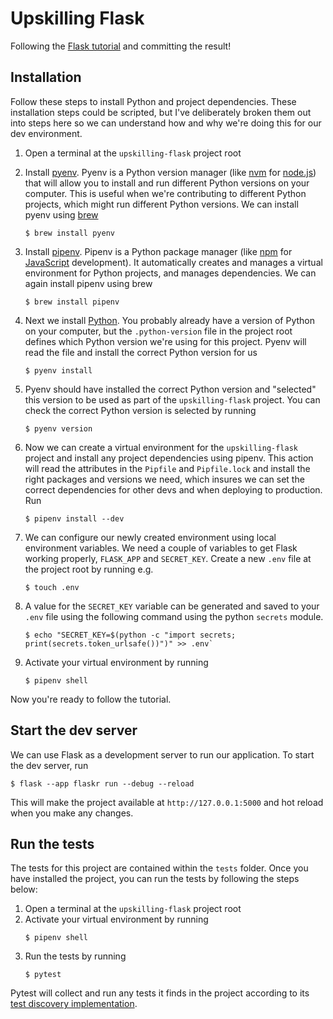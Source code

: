# Upskilling Flask

Following the [Flask tutorial](https://flask.palletsprojects.com/en/2.2.x/tutorial/) and committing the result!

## Installation

Follow these steps to install Python and project dependencies. These installation steps could be scripted, but I've deliberately broken them out into steps here so we can understand how and why we're doing this for our dev environment.

1. Open a terminal at the `upskilling-flask` project root
2. Install [pyenv](https://github.com/pyenv/pyenv). Pyenv is a Python version manager (like [nvm](https://github.com/nvm-sh/nvm) for [node.js](https://nodejs.org/en/)) that will allow you to install and run different Python versions on your computer. This is useful when we're contributing to different Python projects, which might run different Python versions. We can install pyenv using [brew](https://brew.sh/)
   ```
   $ brew install pyenv
   ```
3. Install [pipenv](https://pipenv.pypa.io/en/latest/). Pipenv is a Python package manager (like [npm](https://www.npmjs.com/) for [JavaScript](https://developer.mozilla.org/en-US/docs/Web/JavaScript) development). It automatically creates and manages a virtual environment for Python projects, and manages dependencies. We can again install pipenv using brew
   ```
   $ brew install pipenv
   ```
4. Next we install [Python](https://www.python.org/). You probably already have a version of Python on your computer, but the `.python-version` file in the project root defines which Python version we're using for this project. Pyenv will read the file and install the correct Python version for us
   ```
   $ pyenv install
   ```
5. Pyenv should have installed the correct Python version and "selected" this version to be used as part of the `upskilling-flask` project. You can check the correct Python version is selected by running
   ```
   $ pyenv version
   ```
6. Now we can create a virtual environment for the `upskilling-flask` project and install any project dependencies using pipenv. This action will read the attributes in the `Pipfile` and `Pipfile.lock` and install the right packages and versions we need, which insures we can set the correct dependencies for other devs and when deploying to production. Run
   ```
   $ pipenv install --dev
   ```
7. We can configure our newly created environment using local environment variables. We need a couple of variables to get Flask working properly, `FLASK_APP` and `SECRET_KEY`. Create a new `.env` file at the project root by running e.g.
   ```
   $ touch .env
   ```
8. A value for the `SECRET_KEY` variable can be generated and saved to your `.env` file using the following command using the python `secrets` module.

   ```
   $ echo "SECRET_KEY=$(python -c "import secrets; print(secrets.token_urlsafe())")" >> .env`
   ```

9. Activate your virtual environment by running
   ```
   $ pipenv shell
   ```

Now you're ready to follow the tutorial.

## Start the dev server

We can use Flask as a development server to run our application. To start the dev server, run

```
$ flask --app flaskr run --debug --reload
```

This will make the project available at `http://127.0.0.1:5000` and hot reload when you make any changes.

## Run the tests

The tests for this project are contained within the `tests` folder. Once you have installed the project, you can run the tests by following the steps below:

1. Open a terminal at the `upskilling-flask` project root
2. Activate your virtual environment by running
   ```
   $ pipenv shell
   ```
3. Run the tests by running
   ```
   $ pytest
   ```

Pytest will collect and run any tests it finds in the project according to its [test discovery implementation](https://docs.pytest.org/en/7.2.x/explanation/goodpractices.html#conventions-for-python-test-discovery).
